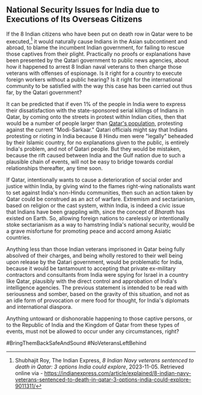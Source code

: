 ## National Security Issues for India due to Executions of Its Overseas Citizens

If the 8 Indian citizens who have been put on death row in Qatar were to be executed,[^1] it would naturally cause Indians in the Asian subcontinent and abroad, to blame the incumbent Indian government, for failing to rescue those captives from their plight. Practically no proofs or explanations have been presented by the Qatari government to public news agencies, about how it happened to arrest 8 Indian naval veterans to then charge those veterans with offenses of espionage. Is it right for a country to execute foreign workers without a public hearing? Is it right for the international community to be satisfied with the way this case has been carried out thus far, by the Qatari government? 

It can be predicted that if even 1% of the people in India were to express their dissatisfaction with the state-sponsored serial killings of Indians in Qatar, by coming onto the streets in protest within Indian cities, then that would be a number of people larger than [Qatar's population,](https://en.wikipedia.org/wiki/Qatar#Demographics) protesting against the current "Modi-Sarkaar." Qatari officials might say that Indians protesting or rioting in India because 8 Hindu men were "legally" beheaded by their Islamic country, for no explanations given to the public, is entirely India's problem, and not of Qatari people. But they would be mistaken, because the rift caused between India and the Gulf nation due to such a plausible chain of events, will not be easy to bridge towards cordial relationships thereafter, any time soon. 

If Qatar, intentionally wants to cause a deterioration of social order and justice within India, by giving wind to the flames right-wing nationalists want to set against India's non-Hindu communities, then such an action taken by Qatar could be construed as an act of warfare. Extremism and sectarianism, based on religion or the cast system, within India, is indeed a civic issue that Indians have been grappling with, since the concept of *Bharath* has existed on Earth. So, allowing foreign nations to carelessly or intentionally stoke sectarianism as a way to hamstring India's national security, would be a grave misfortune for promoting peace and accord among Asiatic countries.   

Anything less than those Indian veterans imprisoned in Qatar being fully absolved of their charges, and being wholly restored to their well being upon release by the Qatari government, would be problematic for India, because it would be tantamount to accepting that private ex-military contractors and consultants from India were spying for Israel in a country like Qatar, plausibly with the direct control and approbation of India's intelligence agencies. The previous statement is intended to be read with seriousness and somber, based on the gravity of this situation, and not as an idle form of provocation or mere food for thought, for India's diplomats and international diaspora. 

Anything untoward or dishonorable happening to those captive persons, or to the Republic of India and the Kingdom of Qatar from these types of events, must not be allowed to occur under any circumstances, right?   

\#BringThemBackSafeAndSound \#NoVeteransLeftBehind 

[^1]: Shubhajit Roy, The Indian Express, *8 Indian Navy veterans sentenced to death in Qatar: 3 options India could explore*, 2023-11-05. Retrieved online via - https://indianexpress.com/article/explained/8-indian-navy-veterans-sentenced-to-death-in-qatar-3-options-india-could-explore-9011311/